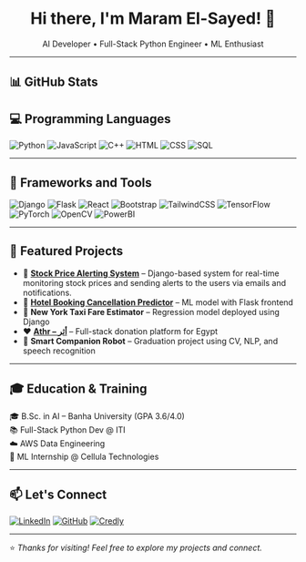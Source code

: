 <h1 align="center">Hi there, I'm Maram El-Sayed! 👋</h1>

<p align="center">
  AI Developer • Full-Stack Python Engineer • ML Enthusiast  
</p>

---

## 📊 GitHub Stats


## 💻 Programming Languages

![Python](https://img.shields.io/badge/-Python-3776AB?style=for-the-badge&logo=python&logoColor=white)
![JavaScript](https://img.shields.io/badge/-JavaScript-F7DF1E?style=for-the-badge&logo=javascript&logoColor=black)
![C++](https://img.shields.io/badge/-C++-00599C?style=for-the-badge&logo=c%2b%2b&logoColor=white)
![HTML](https://img.shields.io/badge/-HTML5-E34F26?style=for-the-badge&logo=html5&logoColor=white)
![CSS](https://img.shields.io/badge/-CSS3-1572B6?style=for-the-badge&logo=css3)
![SQL](https://img.shields.io/badge/-SQL-4479A1?style=for-the-badge&logo=mysql&logoColor=white)

---

## 🚀 Frameworks and Tools

![Django](https://img.shields.io/badge/-Django-092E20?style=for-the-badge&logo=django)
![Flask](https://img.shields.io/badge/-Flask-000000?style=for-the-badge&logo=flask)
![React](https://img.shields.io/badge/-React-61DAFB?style=for-the-badge&logo=react)
![Bootstrap](https://img.shields.io/badge/-Bootstrap-7952B3?style=for-the-badge&logo=bootstrap)
![TailwindCSS](https://img.shields.io/badge/-TailwindCSS-06B6D4?style=for-the-badge&logo=tailwind-css)
![TensorFlow](https://img.shields.io/badge/-TensorFlow-FF6F00?style=for-the-badge&logo=tensorflow)
![PyTorch](https://img.shields.io/badge/-PyTorch-EE4C2C?style=for-the-badge&logo=pytorch)
![OpenCV](https://img.shields.io/badge/-OpenCV-5C3EE8?style=for-the-badge&logo=opencv)
![PowerBI](https://img.shields.io/badge/-PowerBI-F2C811?style=for-the-badge&logo=power-bi)

---

## 🌟 Featured Projects
- 📣 **[Stock Price Alerting System](https://github.com/MaramEl-Sayed/StockAlerter)** –  Django-based system for real-time monitoring stock prices and sending alerts to the users via emails and notifications. 
- 🧠 **[Hotel Booking Cancellation Predictor](https://github.com/MaramEl-Sayed)** – ML model with Flask frontend  
- 🚕 **New York Taxi Fare Estimator** – Regression model deployed using Django  
- ❤️ **[Athr – أثر](https://github.com/MaramEl-Sayed)** – Full-stack donation platform for Egypt  
- 🤖 **Smart Companion Robot** – Graduation project using CV, NLP, and speech recognition  

---

## 🎓 Education & Training

🎓 B.Sc. in AI – Banha University (GPA 3.6/4.0)  
📚 Full-Stack Python Dev @ ITI  
☁️ AWS Data Engineering  
🤖 ML Internship @ Cellula Technologies  

---

## 📫 Let's Connect

[![LinkedIn](https://img.shields.io/badge/-LinkedIn-0077B5?style=for-the-badge&logo=linkedin)](https://www.linkedin.com/in/maram-abdelnasser-0438a3253)
[![GitHub](https://img.shields.io/badge/-GitHub-181717?style=for-the-badge&logo=github)](https://github.com/MaramEl-Sayed)
[![Credly](https://img.shields.io/badge/-Credly-FF6B00?style=for-the-badge&logo=credly)](https://www.credly.com/users/maram-el-sayed)

---

⭐ _Thanks for visiting! Feel free to explore my projects and connect._  
